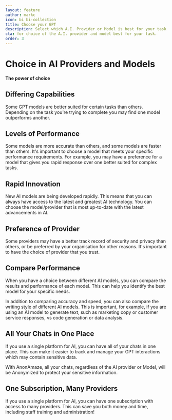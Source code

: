 ```yaml
---
layout: feature
author: markc
icon: bi bi-collection
title: Choose your GPT
description: Select which A.I. Provider or Model is best for your task.
cta: for choice of the A.I. provider and model best for your task.
order: 3
---
```


# Choice in AI Providers and Models

**The power of choice**

## Differing Capabilities

Some GPT models are better suited for certain tasks than others. Depending on the task you're trying to complete you may find one model outperforms another. 

## Levels of Performance

Some models are more accurate than others, and some models are faster than others. It's important to choose a model that meets your specific performance requirements. For example, you may have a preference for a model that gives you rapid response over one better suited for complex tasks. 

## Rapid Innovation

New AI models are being developed rapidly. This means that you can always have access to the latest and greatest AI technology. You can choose the model/provider that is most up-to-date with the latest advancements in AI.

## Preference of Provider

Some providers may have a better track record of security and privacy than others, or be preferred by your organisation for other reasons. It's important to have the choice of provider that you trust.

## Compare Performance

When you have a choice between different AI models, you can compare the results and performance of each model. This can help you identify the best model for your specific needs.

In addition to comparing accuracy and speed, you can also compare the writing style of different AI models. This is important, for example, if you are using an AI model to generate text, such as marketing copy or customer service responses, vs code generation or data analysis.

## All Your Chats in One Place

If you use a single platform for AI, you can have all of your chats in one place. This can make it easier to track and manage your GPT interactions which may contain sensitive data.

With AnonAmaze, all your chats, regardless of the AI provider or Model, will be Anonymized to protect your sensitive information.

## One Subscription, Many Providers

If you use a single platform for AI, you can have one subscription with access to many providers. This can save you both money and time, including staff training and administration!
